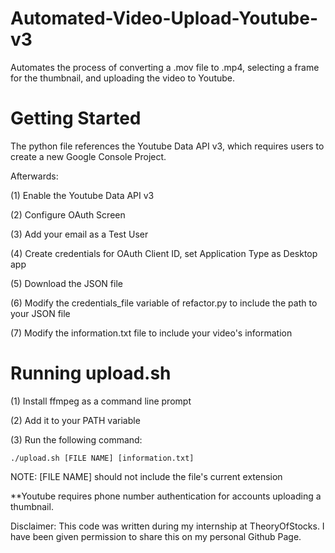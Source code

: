 # Automated-Video-Upload-Youtube-v3

Automates the process of converting a .mov file to .mp4, selecting a frame for the thumbnail, and uploading the video to Youtube.

# Getting Started

The python file references the Youtube Data API v3, which requires users to create a new Google Console Project. 

Afterwards:

(1) Enable the Youtube Data API v3

(2) Configure OAuth Screen

(3) Add your email as a Test User

(4) Create credentials for OAuth Client ID, set Application Type as Desktop app

(5) Download the JSON file

(6) Modify the credentials_file variable of refactor.py to include the path to your JSON file

(7) Modify the information.txt file to include your video's information


# Running upload.sh

(1) Install ffmpeg as a command line prompt

(2) Add it to your PATH variable

(3) Run the following command:

````
./upload.sh [FILE NAME] [information.txt]
````

NOTE: [FILE NAME] should not include the file's current extension

**Youtube requires phone number authentication for accounts uploading a thumbnail. 

Disclaimer: This code was written during my internship at TheoryOfStocks. I have been given permission to share this on my personal Github Page. 
